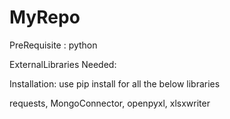 # MyRepo

PreRequisite : 
python

ExternalLibraries Needed:

Installation: use pip install for all the  below libraries

requests,
MongoConnector,
openpyxl,
xlsxwriter
